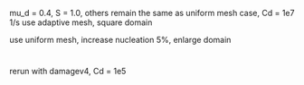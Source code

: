 mu_d = 0.4, S = 1.0, others remain the same as uniform mesh case, Cd = 1e7 1/s
use adaptive mesh, square domain

use uniform mesh, increase nucleation 5%, enlarge domain

#

rerun with damagev4, Cd = 1e5